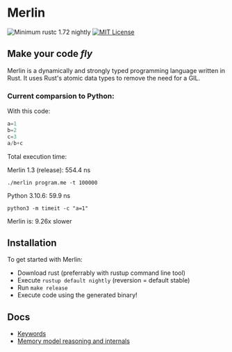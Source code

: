 # Merlin

![Minimum rustc 1.72 nightly](https://img.shields.io/badge/rustc-1.72%20nightly-brightgreen)
[![MIT License](https://img.shields.io/badge/License-MIT-informational)](LICENSE)

<h2><strong>Make your code <i>fly</i></strong></h2>

Merlin is a dynamically and strongly typed programming language written in Rust. It uses Rust's atomic data types to remove the need for a GIL.

### Current comparsion to Python:

With this code:
```Python
a=1
b=2
c=3
a/b+c
```
Total execution time:

Merlin 1.3 (release): 554.4 ns

`./merlin program.me -t 100000`

Python 3.10.6: 59.9 ns 

`python3 -m timeit -c "a=1"`

Merlin is: 9.26x slower

## Installation
To get started with Merlin:
- Download rust (preferrably with rustup command line tool)
- Execute `rustup default nightly` (reversion = default stable)
- Run `make release`
- Execute code using the generated binary!

## Docs
- [Keywords](docs/keywords.md)
- [Memory model reasoning and internals](docs/memory_model.md)